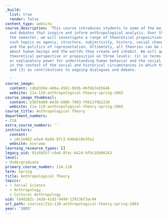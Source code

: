 ```yaml
---
_build:
  list: true
  render: false
content_type: website
course_description: 'This course introduces students to some of the major social theories
  and debates that inspire and inform anthropological analysis. Over the course of
  the semester, we will investigate a range of theoretical propositions concerning
  such topics as agency, structure, subjectivity, history, social change, power, culture,
  and the politics of representation. Ultimately, all theories can be read as statements
  about human beings and the worlds they create and inhabit. We will approach each
  theoretical perspective or proposition on three levels: (1) in terms of its analytical
  or explanatory power for understanding human behavior and the social world; (2)
  in the context of the social and historical circumstances in which they were produced;
  and (3) as contributions to ongoing dialogues and debate.

  '
course_image:
  content: cdbd328e-4d6a-45b1-0036-06f6b7eb5646
  website: 21a-110-anthropological-theory-spring-2003
course_image_thumbnail:
  content: b38f6d80-8e3b-b00b-7d03-f9911f9b2220
  website: 21a-110-anthropological-theory-spring-2003
course_title: Anthropological Theory
department_numbers:
- 21A
extra_course_numbers: ''
instructors:
  content:
  - c0c2e962-e5e4-0a66-87c2-640ab10e35a1
  website: ocw-www
learning_resource_types: []
legacy_uid: 91a5b557-c8e8-8fec-642d-9f9c18b06243
level:
- Undergraduate
primary_course_number: 21A.110
term: Spring
title: Anthropological Theory
topics:
- - Social Science
  - Anthropology
  - Cultural Anthropology
uid: 7a9d282c-3438-41d3-9499-12913bf3ac04
url_path: courses/21a-110-anthropological-theory-spring-2003
year: '2003'
---
```

